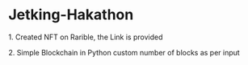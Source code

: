 # Jetking-Hakathon

<p> 1. Created NFT on Rarible, the Link is provided </p>
<p> 2. Simple Blockchain in Python custom number of blocks as per input </p>
